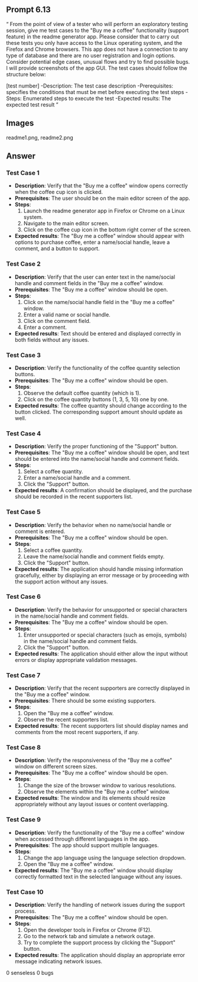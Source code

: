 ## Prompt 6.13

“
From the point of view of a tester who will perform an exploratory testing session, give me test cases to the "Buy me a coffee" functionality (support feature) in the readme generator app. Please consider that to carry out these tests you only have access to the Linux operating system, and the Firefox and Chrome browsers. This app does not have a connection to any type of database and there are no user registration and login options. Consider potential edge cases, unusual flows and try to find possible bugs. I will provide screenshots of the app GUI. The test cases should follow the structure below:

[test number]
-Description: The test case description
-Prerequisites: specifies the conditions that must be met before executing the test steps
-Steps: Enumerated steps to execute the test
-Expected results: The expected test result
”

## Images

readme1.png, readme2.png

## Answer

### Test Case 1
- **Description**: Verify that the "Buy me a coffee" window opens correctly when the coffee cup icon is clicked.
- **Prerequisites**: The user should be on the main editor screen of the app.
- **Steps**:
  1. Launch the readme generator app in Firefox or Chrome on a Linux system.
  2. Navigate to the main editor screen.
  3. Click on the coffee cup icon in the bottom right corner of the screen.
- **Expected results**: The "Buy me a coffee" window should appear with options to purchase coffee, enter a name/social handle, leave a comment, and a button to support.

### Test Case 2
- **Description**: Verify that the user can enter text in the name/social handle and comment fields in the "Buy me a coffee" window.
- **Prerequisites**: The "Buy me a coffee" window should be open.
- **Steps**:
  1. Click on the name/social handle field in the "Buy me a coffee" window.
  2. Enter a valid name or social handle.
  3. Click on the comment field.
  4. Enter a comment.
- **Expected results**: Text should be entered and displayed correctly in both fields without any issues.

### Test Case 3
- **Description**: Verify the functionality of the coffee quantity selection buttons.
- **Prerequisites**: The "Buy me a coffee" window should be open.
- **Steps**:
  1. Observe the default coffee quantity (which is 1).
  2. Click on the coffee quantity buttons (1, 3, 5, 10) one by one.
- **Expected results**: The coffee quantity should change according to the button clicked. The corresponding support amount should update as well.

### Test Case 4
- **Description**: Verify the proper functioning of the "Support" button.
- **Prerequisites**: The "Buy me a coffee" window should be open, and text should be entered into the name/social handle and comment fields.
- **Steps**:
  1. Select a coffee quantity.
  2. Enter a name/social handle and a comment.
  3. Click the "Support" button.
- **Expected results**: A confirmation should be displayed, and the purchase should be recorded in the recent supporters list.

### Test Case 5
- **Description**: Verify the behavior when no name/social handle or comment is entered.
- **Prerequisites**: The "Buy me a coffee" window should be open.
- **Steps**:
  1. Select a coffee quantity.
  2. Leave the name/social handle and comment fields empty.
  3. Click the "Support" button.
- **Expected results**: The application should handle missing information gracefully, either by displaying an error message or by proceeding with the support action without any issues.

### Test Case 6
- **Description**: Verify the behavior for unsupported or special characters in the name/social handle and comment fields.
- **Prerequisites**: The "Buy me a coffee" window should be open.
- **Steps**:
  1. Enter unsupported or special characters (such as emojis, symbols) in the name/social handle and comment fields.
  2. Click the "Support" button.
- **Expected results**: The application should either allow the input without errors or display appropriate validation messages.

### Test Case 7
- **Description**: Verify that the recent supporters are correctly displayed in the "Buy me a coffee" window.
- **Prerequisites**: There should be some existing supporters.
- **Steps**:
  1. Open the "Buy me a coffee" window.
  2. Observe the recent supporters list.
- **Expected results**: The recent supporters list should display names and comments from the most recent supporters, if any.

### Test Case 8
- **Description**: Verify the responsiveness of the "Buy me a coffee" window on different screen sizes.
- **Prerequisites**: The "Buy me a coffee" window should be open.
- **Steps**:
  1. Change the size of the browser window to various resolutions.
  2. Observe the elements within the "Buy me a coffee" window.
- **Expected results**: The window and its elements should resize appropriately without any layout issues or content overlapping.

### Test Case 9
- **Description**: Verify the functionality of the "Buy me a coffee" window when accessed through different languages in the app.
- **Prerequisites**: The app should support multiple languages.
- **Steps**:
  1. Change the app language using the language selection dropdown.
  2. Open the "Buy me a coffee" window.
- **Expected results**: The "Buy me a coffee" window should display correctly formatted text in the selected language without any issues.

### Test Case 10
- **Description**: Verify the handling of network issues during the support process.
- **Prerequisites**: The "Buy me a coffee" window should be open.
- **Steps**:
  1. Open the developer tools in Firefox or Chrome (F12).
  2. Go to the network tab and simulate a network outage.
  3. Try to complete the support process by clicking the "Support" button.
- **Expected results**: The application should display an appropriate error message indicating network issues.

0 senseless
0 bugs
